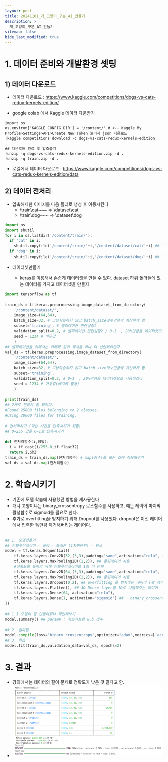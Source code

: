 ```yaml
---
layout: post
title: 20241101_개_고양이_구분_AI_만들기
description: >
  개_고양이_구분_AI_만들기
sitemap: false
hide_last_modified: true
---
```


# 1. 데이터 준비와 개발환경 셋팅

## 1) 데이터 다운로드

- 데이터 다운로드 : https://www.kaggle.com/competitions/dogs-vs-cats-redux-kernels-edition/

- google colab 에서 Kaggle 데이터 다운받기
```
import os
os.environ['KAGGLE_CONFIG_DIR'] = '/content/' # <-- Kaggle My Profile>Settings>API>Create New Token 눌러서 json 다운로드
!kaggle competitions download -c dogs-vs-cats-redux-kernels-edition

## 다운로드 완료 후 압축풀기
!unzip -q dogs-vs-cats-redux-kernels-edition.zip -d .
!unzip -q train.zip -d .
```
- 로컬에서 데이터 다운로드 : https://www.kaggle.com/competitions/dogs-vs-cats-redux-kernels-edition/data

## 2) 데이터 전처리

- 압축해제한 이미지를 다음 폴더로 생성 후 이동시킨다
  - \train\cat~~~ => \dataset\cat
  - \train\dog~~~ => \dataset\dog

``` py 
import os
import shutil
for i in os.listdir('/content/train/'):
  if 'cat' in i:
    shutil.copyfile('/content/train/'+i,'/content/dataset/cat/'+i) ## 1:어떤파일 2: 어떤경로로
  if 'dog' in i:
    shutil.copyfile('/content/train/'+i,'/content/dataset/dog/'+i) ## 1:어떤파일 2: 어떤경로로
```

- 데이터셋만들기

  - keras를 이용해서 손쉽게 데이터셋을 만들 수 있다. dataset 하위 폴더들에 있는 데이터를 가지고 데이터셋을 만들자

``` py
import tensorflow as tf

train_ds = tf.keras.preprocessing.image_dataset_from_directory(
    '/content/dataset/',
    image_size=(64,64),
    batch_size=32, # 그냥학습하지 않고 batch_size갯수만큼씩 계산하게 함
    subset='training', # 벨리데이션 관련설정1
    validation_split=0.2, # 벨리데이션 관련설정2 / 0~1  , 20%만큼을 데이터셋으로 사용하겠다
    seed = 1234 # 아무값
    )
## 벨리데이션을 위해서는 아래와 같이 객체를 하나 더 선언해야한다.
val_ds = tf.keras.preprocessing.image_dataset_from_directory(
    '/content/dataset/',
    image_size=(64,64),
    batch_size=32, # 그냥학습하지 않고 batch_size갯수만큼씩 계산하게 함
    subset='training',
    validation_split=0.2, # 0~1  , 20%만큼을 데이터셋으로 사용하겠다
    seed = 1234 # 아무값(배치에 활용)
    )

print(train_ds)
## 2개로 분류가 잘 되었다.
#Found 25000 files belonging to 2 classes.
#Using 20000 files for training.

# 전처리하기 (학습 시간을 단축시키기 위함)
## 0~255 값을 0~1로 압축시키기

def 전처리함수(i,정답):
  i = tf.cast(i/255.0,tf.float32)
  return i,정답
train_ds = train_ds.map(전처리함수) # map(함수)를 모든 값에 적용해주기
val_ds = val_ds.map(전처리함수)
```


# 2. 학습시키기

- 기존에 모델 학습에 사용했던 방법을 재사용한다
- 개냐 고양이냐는 binary_crossentropy 로스함수를 사용하고, 얘는 레이어 마지막 활성함수로 sigmoid를 필요로 한다.
- 추가로 overfitting을 방지하기 위해 Dropout를 사용했다. dropout은 이전 레이어에서 입력한 %만큼 제거해버리는 레이어다.

``` py

## 1. 모델만들기
## 컨볼루션레이어 - 풀링 - 플래튼 (1차원변환) - 덴스
model = tf.keras.Sequential([ 
    tf.keras.layers.Conv2D(32,(3,3),padding="same",activation="relu", input_shape=(64,64,3)), ## 컨볼루션 레이어 추가 #컬러 사진이라 inputshpae 마지막 매개변수는 3
    tf.keras.layers.MaxPooling2D((2,2)), ## 풀링레이어 사용
    #정확도를 높히기 위해 컨볼루션레이어를 1회 더 반복
    tf.keras.layers.Conv2D(64,(3,3),padding="same",activation="relu", input_shape=(64,64,3)), ## 컨볼루션 레이어 추가 #컬러 사진이라 inputshpae 마지막 매개변수는 3
    tf.keras.layers.MaxPooling2D((2,2)), ## 풀링레이어 사용
    tf.keras.layers.Dropout(0,2), ## overfitting 를 방지하는 레이어 (윗 레이어의 20%를 제거해줌)
    tf.keras.layers.Flatten(), ## 3D Dense layer를 1D로 나열해주는 레이어
    tf.keras.layers.Dense(64, activation="relu"),
    tf.keras.layers.Dense(1, activation="sigmoid") ##   binary_crossentropy -> sigmoid가 필요함
])

## 1.1 모델이 잘 만들어졌나 확인해보기
model.summary() ## param# : 학습가능한 w,b 갯수

## 2. 컴파일
model.compile(loss="binary_crossentropy",optimizer="adam",metrics=['accuracy'])
## 3. 학습
model.fit(train_ds,validation_data=val_ds, epochs=2)
```

# 3. 결과
- 강의에서는 데이터의 질이 문제로 정확도가 낮은 것 같다고 함.
- ![](/assets\img\python\catdog.png)
